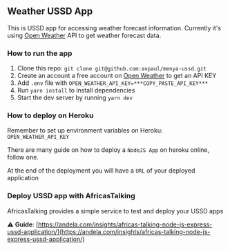 ## **Weather USSD App**

This is USSD app for accessing weather forecast information. Currently it's using [Open Weather](https://openweathermap.org/api) API to get weather forecast data.

### **How to run the app**

1. Clone this repo: `git clone git@github.com:avpaul/menya-ussd.git`
2. Create an account a free account on [Open Weather](https://home.openweathermap.org/users/sign_up) to get an API KEY
3. Add `.env` file with `OPEN_WEATHER_API_KEY=***COPY_PASTE_API_KEY***`
4. Run `yarn install` to install dependencies
5. Start the dev server by running `yarn dev`

### **How to deploy on Heroku**

Remember to set up environment variables on Heroku: `OPEN_WEATHER_API_KEY`

There are many guide on how to deploy a `NodeJS App` on heroku online, follow one.

At the end of the deployment you will have a `URL` of your deployed application

### **Deploy USSD app with AfricasTalking**

AfricasTalking provides a simple service to test and deploy your USSD apps

:warning: **Guide**: [https://andela.com/insights/africas-talking-node-js-express-ussd-application/](https://andela.com/insights/africas-talking-node-js-express-ussd-application/)


